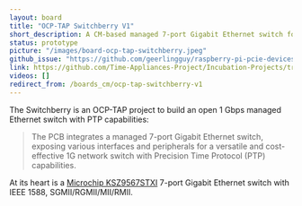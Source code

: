 ```yaml
---
layout: board
title: "OCP-TAP Switchberry V1"
short_description: A CM-based managed 7-port Gigabit Ethernet switch for PTP.
status: prototype
picture: "/images/board-ocp-tap-switchberry.jpeg"
github_issue: "https://github.com/geerlingguy/raspberry-pi-pcie-devices/issues/715"
link: https://github.com/Time-Appliances-Project/Incubation-Projects/tree/master/Hardware/Switchberry
videos: []
redirect_from: /boards_cm/ocp-tap-switchberry-v1
---
```

The Switchberry is an OCP-TAP project to build an open 1 Gbps managed Ethernet switch with PTP capabilities:

> The PCB integrates a managed 7-port Gigabit Ethernet switch, exposing various interfaces and peripherals for a versatile and cost-effective 1G network switch with Precision Time Protocol (PTP) capabilities.

At its heart is a [Microchip KSZ9567STXI](https://www.microchip.com/en-us/product/ksz9567) 7-port Gigabit Ethernet switch with IEEE 1588, SGMII/RGMII/MII/RMII.
